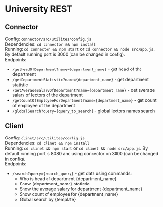 # University REST 
## Connector 
Config: `connector/src/utilites/config.js`  
Dependencies: `cd connector && npm install`  
Running: `cd connector && npm start` or `cd connector && node src/app.js`. By default running port is 3000 (can be changed in config).  
Endpoints:
 - `/getHeadOfDepartment?name={department_name}` - get head of the department
 - `/getDepartmentStatistic?name={department_name}` - get department statistic
 - `/getAverageSalaryOfDepartment?name={department_name}` - get average salary of lectors of the department
 - `/getCountOfEmployeeForDepartment?name={department_name}` - get count of employee of the department
 - `/globalSearch?query={query_to_search}` - global lectors names search
## Client 
Config: `clinet/src/utilites/config.js`  
Dependencies: `cd clinet && npm install`  
Running: `cd clinet && npm start` or `cd clinet && node src/app.js`. By default running port is 8080 and using connector on 3000 (can be changed in config).  
Endpoints:
 - `/search?query={search_query}` - get data using commands:  
   - Who is head of department {department_name}
   - Show {department_name} statistic
   - Show the average salary for department {department_name}
   - Show count of employee for {department_name}
   - Global search by {template}

